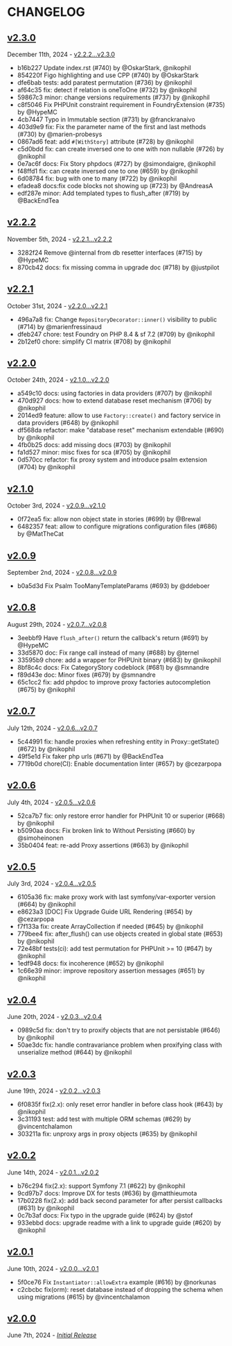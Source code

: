# CHANGELOG

## [v2.3.0](https://github.com/zenstruck/foundry/releases/tag/v2.3.0)

December 11th, 2024 - [v2.2.2...v2.3.0](https://github.com/zenstruck/foundry/compare/v2.2.2...v2.3.0)

* b16b227 Update index.rst (#740) by @OskarStark, @nikophil
* 854220f Figo highlighting and use CPP (#740) by @OskarStark
* dfe6bab tests: add paratest permutation (#736) by @nikophil
* af64c35 fix: detect if relation is oneToOne (#732) by @nikophil
* 59867c3 minor: change versions requirements (#737) by @nikophil
* c8f5046 Fix PHPUnit constraint requirement in FoundryExtension (#735) by @HypeMC
* 4cb7447 Typo in Immutable section (#731) by @franckranaivo
* 403d9e9 fix: Fix the parameter name of the first and last methods (#730) by @marien-probesys
* 0867ad6 feat: add `#[WithStory]` attribute (#728) by @nikophil
* c5d0bdd fix: can create inversed one to one with non nullable (#726) by @nikophil
* 0e7ac6f docs: Fix Story phpdocs (#727) by @simondaigre, @nikophil
* f48ffd1 fix: can create inversed one to one (#659) by @nikophil
* 6d08784 fix: bug with one to many (#722) by @nikophil
* efadea8 docs:fix code blocks not showing up (#723) by @AndreasA
* edf287e minor: Add templated types to flush_after (#719) by @BackEndTea

## [v2.2.2](https://github.com/zenstruck/foundry/releases/tag/v2.2.2)

November 5th, 2024 - [v2.2.1...v2.2.2](https://github.com/zenstruck/foundry/compare/v2.2.1...v2.2.2)

* 3282f24 Remove @internal from db resetter interfaces (#715) by @HypeMC
* 870cb42 docs: fix missing comma in upgrade doc (#718) by @justpilot

## [v2.2.1](https://github.com/zenstruck/foundry/releases/tag/v2.2.1)

October 31st, 2024 - [v2.2.0...v2.2.1](https://github.com/zenstruck/foundry/compare/v2.2.0...v2.2.1)

* 496a7a8 fix: Change `RepositoryDecorator::inner()` visibility to public (#714) by @marienfressinaud
* dfeb247 chore: test Foundry on PHP 8.4 & sf 7.2 (#709) by @nikophil
* 2b12ef0 chore: simplify CI matrix (#708) by @nikophil

## [v2.2.0](https://github.com/zenstruck/foundry/releases/tag/v2.2.0)

October 24th, 2024 - [v2.1.0...v2.2.0](https://github.com/zenstruck/foundry/compare/v2.1.0...v2.2.0)

* a549c10 docs: using factories in data providers (#707) by @nikophil
* 470d927 docs: how to extend database reset mechanism (#706) by @nikophil
* 2014ed9 feature: allow to use `Factory::create()` and factory service in data providers (#648) by @nikophil
* df568da refactor: make "database reset" mechanism extendable (#690) by @nikophil
* 4fb0b25 docs: add missing docs (#703) by @nikophil
* fa1d527 minor: misc fixes for sca (#705) by @nikophil
* 0d570cc refactor: fix proxy system and introduce psalm extension (#704) by @nikophil

## [v2.1.0](https://github.com/zenstruck/foundry/releases/tag/v2.1.0)

October 3rd, 2024 - [v2.0.9...v2.1.0](https://github.com/zenstruck/foundry/compare/v2.0.9...v2.1.0)

* 0f72ea5 fix: allow non object state in stories (#699) by @Brewal
* 6482357 feat: allow to configure migrations configuration files (#686) by @MatTheCat

## [v2.0.9](https://github.com/zenstruck/foundry/releases/tag/v2.0.9)

September 2nd, 2024 - [v2.0.8...v2.0.9](https://github.com/zenstruck/foundry/compare/v2.0.8...v2.0.9)

* b0a5d3d Fix Psalm TooManyTemplateParams (#693) by @ddeboer

## [v2.0.8](https://github.com/zenstruck/foundry/releases/tag/v2.0.8)

August 29th, 2024 - [v2.0.7...v2.0.8](https://github.com/zenstruck/foundry/compare/v2.0.7...v2.0.8)

* 3eebbf9 Have `flush_after()` return the callback's return (#691) by @HypeMC
* 33d5870 doc: Fix range call instead of many (#688) by @ternel
* 33595b9 chore: add a wrapper for PHPUnit binary (#683) by @nikophil
* 8bf8c4c docs: Fix CategoryStory codeblock (#681) by @smnandre
* f89d43e doc: Minor fixes (#679) by @smnandre
* 65c1cc2 fix: add phpdoc to improve proxy factories autocompletion (#675) by @nikophil

## [v2.0.7](https://github.com/zenstruck/foundry/releases/tag/v2.0.7)

July 12th, 2024 - [v2.0.6...v2.0.7](https://github.com/zenstruck/foundry/compare/v2.0.6...v2.0.7)

* 5c44991 fix: handle proxies when refreshing entity in Proxy::getState() (#672) by @nikophil
* 49f5e1d Fix faker php urls (#671) by @BackEndTea
* 7719b0d chore(CI): Enable documentation linter (#657) by @cezarpopa

## [v2.0.6](https://github.com/zenstruck/foundry/releases/tag/v2.0.6)

July 4th, 2024 - [v2.0.5...v2.0.6](https://github.com/zenstruck/foundry/compare/v2.0.5...v2.0.6)

* 52ca7b7 fix: only restore error handler for PHPUnit 10 or superior (#668) by @nikophil
* b5090aa docs: Fix broken link to Without Persisting (#660) by @simoheinonen
* 35b0404 feat: re-add Proxy assertions (#663) by @nikophil

## [v2.0.5](https://github.com/zenstruck/foundry/releases/tag/v2.0.5)

July 3rd, 2024 - [v2.0.4...v2.0.5](https://github.com/zenstruck/foundry/compare/v2.0.4...v2.0.5)

* 6105a36 fix: make proxy work with last symfony/var-exporter version (#664) by @nikophil
* e8623a3 [DOC] Fix Upgrade Guide URL Rendering (#654) by @cezarpopa
* f7f133a fix: create ArrayCollection if needed (#645) by @nikophil
* 779bee4 fix: after_flush() can use objects created in global state (#653) by @nikophil
* 72e48bf tests(ci): add test permutation for PHPUnit >= 10 (#647) by @nikophil
* 1edf948 docs: fix incoherence (#652) by @nikophil
* 1c66e39 minor: improve repository assertion messages (#651) by @nikophil

## [v2.0.4](https://github.com/zenstruck/foundry/releases/tag/v2.0.4)

June 20th, 2024 - [v2.0.3...v2.0.4](https://github.com/zenstruck/foundry/compare/v2.0.3...v2.0.4)

* 0989c5d fix: don't try to proxify objects that are not persistable (#646) by @nikophil
* 50ae3dc fix: handle contravariance problem when proxifying class with unserialize method (#644) by @nikophil

## [v2.0.3](https://github.com/zenstruck/foundry/releases/tag/v2.0.3)

June 19th, 2024 - [v2.0.2...v2.0.3](https://github.com/zenstruck/foundry/compare/v2.0.2...v2.0.3)

* 6f0835f fix(2.x): only reset error handler in before class hook (#643) by @nikophil
* 3c31193 test: add test with multiple ORM schemas (#629) by @vincentchalamon
* 303211a fix: unproxy args in proxy objects (#635) by @nikophil

## [v2.0.2](https://github.com/zenstruck/foundry/releases/tag/v2.0.2)

June 14th, 2024 - [v2.0.1...v2.0.2](https://github.com/zenstruck/foundry/compare/v2.0.1...v2.0.2)

* b76c294 fix(2.x): support Symfony 7.1 (#622) by @nikophil
* 9cd97b7 docs: Improve DX for tests (#636) by @matthieumota
* 17b0228 fix(2.x): add back second parameter for after persist callbacks (#631) by @nikophil
* 0c7b3af docs: Fix typo in the upgrade guide (#624) by @stof
* 933ebbd docs: upgrade readme with a link to upgrade guide (#620) by @nikophil

## [v2.0.1](https://github.com/zenstruck/foundry/releases/tag/v2.0.1)

June 10th, 2024 - [v2.0.0...v2.0.1](https://github.com/zenstruck/foundry/compare/v2.0.0...v2.0.1)

* 5f0ce76 Fix `Instantiator::allowExtra` example (#616) by @norkunas
* c2cbcbc fix(orm): reset database instead of dropping the schema when using migrations (#615) by @vincentchalamon

## [v2.0.0](https://github.com/zenstruck/foundry/releases/tag/v2.0.0)

June 7th, 2024 - _[Initial Release](https://github.com/zenstruck/foundry/commits/v2.0.0)_
